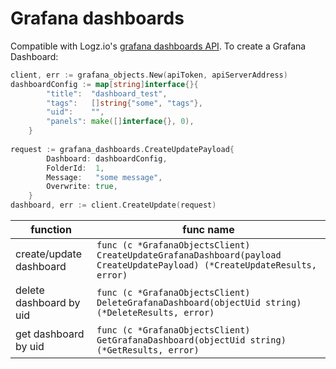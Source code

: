 # Grafana dashboards

Compatible with Logz.io's [grafana dashboards API](https://docs.logz.io/api/#operation/createDashboard).
To create a Grafana Dashboard:

```go
client, err := grafana_objects.New(apiToken, apiServerAddress)
dashboardConfig := map[string]interface{}{
        "title":  "dashboard_test",
        "tags":   []string{"some", "tags"},
        "uid":    "",
        "panels": make([]interface{}, 0),
    }
    
request := grafana_dashboards.CreateUpdatePayload{
        Dashboard: dashboardConfig,
        FolderId:  1,
        Message:   "some message",
        Overwrite: true,
    }
dashboard, err := client.CreateUpdate(request)
```

| function                | func name                                                                                                                |
|-------------------------|--------------------------------------------------------------------------------------------------------------------------|
| create/update dashboard | `func (c *GrafanaObjectsClient) CreateUpdateGrafanaDashboard(payload CreateUpdatePayload) (*CreateUpdateResults, error)` |
| delete dashboard by uid | `func (c *GrafanaObjectsClient) DeleteGrafanaDashboard(objectUid string) (*DeleteResults, error)`                        |
| get dashboard by uid    | `func (c *GrafanaObjectsClient) GetGrafanaDashboard(objectUid string) (*GetResults, error)`                              |